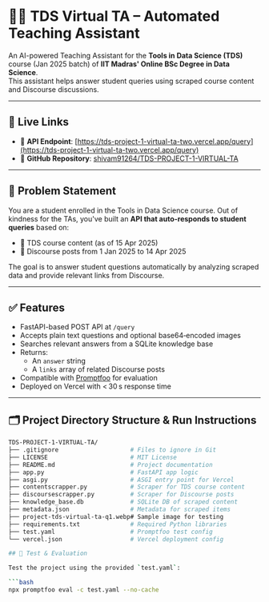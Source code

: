 # 🧑‍🏫 TDS Virtual TA – Automated Teaching Assistant

An AI-powered Teaching Assistant for the **Tools in Data Science (TDS)** course (Jan 2025 batch) of **IIT Madras' Online BSc Degree in Data Science**.  
This assistant helps answer student queries using scraped course content and Discourse discussions.

---

## 🔗 Live Links

- 🚀 **API Endpoint**: [https://tds-project-1-virtual-ta-two.vercel.app/query](https://tds-project-1-virtual-ta-two.vercel.app/query)  
- 📂 **GitHub Repository**: [shivam91264/TDS-PROJECT-1-VIRTUAL-TA](https://github.com/shivam91264/TDS-PROJECT-1-VIRTUAL-TA)

---

## 📌 Problem Statement

You are a student enrolled in the Tools in Data Science course. Out of kindness for the TAs, you've built an **API that auto-responds to student queries** based on:

- 📘 TDS course content (as of 15 Apr 2025)  
- 💬 Discourse posts from 1 Jan 2025 to 14 Apr 2025  

The goal is to answer student questions automatically by analyzing scraped data and provide relevant links from Discourse.

---

## ✅ Features

- FastAPI-based POST API at `/query`  
- Accepts plain text questions and optional base64‑encoded images  
- Searches relevant answers from a SQLite knowledge base  
- Returns:
  - An `answer` string  
  - A `links` array of related Discourse posts  
- Compatible with [Promptfoo](https://github.com/promptfoo/promptfoo) for evaluation  
- Deployed on Vercel with < 30 s response time  

---

## 🗂️ Project Directory Structure & Run Instructions

```bash
TDS-PROJECT-1-VIRTUAL-TA/
├── .gitignore                    # Files to ignore in Git
├── LICENSE                       # MIT License
├── README.md                     # Project documentation
├── app.py                        # FastAPI app logic
├── asgi.py                       # ASGI entry point for Vercel
├── contentscrapper.py            # Scraper for TDS course content
├── discoursescrapper.py          # Scraper for Discourse posts
├── knowledge_base.db             # SQLite DB of scraped content
├── metadata.json                 # Metadata for scraped items
├── project-tds-virtual-ta-q1.webp# Sample image for testing
├── requirements.txt              # Required Python libraries
├── test.yaml                     # Promptfoo test config
└── vercel.json                   # Vercel deployment config

## 🧪 Test & Evaluation

Test the project using the provided `test.yaml`:

```bash
npx promptfoo eval -c test.yaml --no-cache
